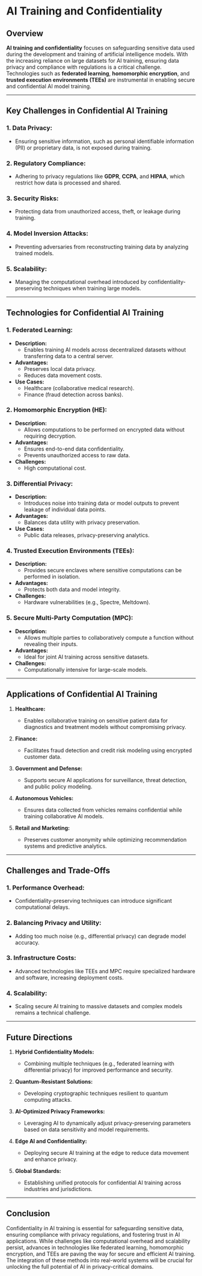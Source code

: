 # AI Training and Confidentiality

## Overview
**AI training and confidentiality** focuses on safeguarding sensitive data used during the development and training of artificial intelligence models. With the increasing reliance on large datasets for AI training, ensuring data privacy and compliance with regulations is a critical challenge. Technologies such as **federated learning**, **homomorphic encryption**, and **trusted execution environments (TEEs)** are instrumental in enabling secure and confidential AI model training.

---

## **Key Challenges in Confidential AI Training**

### 1. **Data Privacy:**
   - Ensuring sensitive information, such as personal identifiable information (PII) or proprietary data, is not exposed during training.

### 2. **Regulatory Compliance:**
   - Adhering to privacy regulations like **GDPR**, **CCPA**, and **HIPAA**, which restrict how data is processed and shared.

### 3. **Security Risks:**
   - Protecting data from unauthorized access, theft, or leakage during training.

### 4. **Model Inversion Attacks:**
   - Preventing adversaries from reconstructing training data by analyzing trained models.

### 5. **Scalability:**
   - Managing the computational overhead introduced by confidentiality-preserving techniques when training large models.

---

## **Technologies for Confidential AI Training**

### 1. **Federated Learning:**
   - **Description:**
     - Enables training AI models across decentralized datasets without transferring data to a central server.
   - **Advantages:**
     - Preserves local data privacy.
     - Reduces data movement costs.
   - **Use Cases:**
     - Healthcare (collaborative medical research).
     - Finance (fraud detection across banks).

### 2. **Homomorphic Encryption (HE):**
   - **Description:**
     - Allows computations to be performed on encrypted data without requiring decryption.
   - **Advantages:**
     - Ensures end-to-end data confidentiality.
     - Prevents unauthorized access to raw data.
   - **Challenges:**
     - High computational cost.

### 3. **Differential Privacy:**
   - **Description:**
     - Introduces noise into training data or model outputs to prevent leakage of individual data points.
   - **Advantages:**
     - Balances data utility with privacy preservation.
   - **Use Cases:**
     - Public data releases, privacy-preserving analytics.

### 4. **Trusted Execution Environments (TEEs):**
   - **Description:**
     - Provides secure enclaves where sensitive computations can be performed in isolation.
   - **Advantages:**
     - Protects both data and model integrity.
   - **Challenges:**
     - Hardware vulnerabilities (e.g., Spectre, Meltdown).

### 5. **Secure Multi-Party Computation (MPC):**
   - **Description:**
     - Allows multiple parties to collaboratively compute a function without revealing their inputs.
   - **Advantages:**
     - Ideal for joint AI training across sensitive datasets.
   - **Challenges:**
     - Computationally intensive for large-scale models.

---

## **Applications of Confidential AI Training**

1. **Healthcare:**
   - Enables collaborative training on sensitive patient data for diagnostics and treatment models without compromising privacy.

2. **Finance:**
   - Facilitates fraud detection and credit risk modeling using encrypted customer data.

3. **Government and Defense:**
   - Supports secure AI applications for surveillance, threat detection, and public policy modeling.

4. **Autonomous Vehicles:**
   - Ensures data collected from vehicles remains confidential while training collaborative AI models.

5. **Retail and Marketing:**
   - Preserves customer anonymity while optimizing recommendation systems and predictive analytics.

---

## **Challenges and Trade-Offs**

### 1. **Performance Overhead:**
   - Confidentiality-preserving techniques can introduce significant computational delays.

### 2. **Balancing Privacy and Utility:**
   - Adding too much noise (e.g., differential privacy) can degrade model accuracy.

### 3. **Infrastructure Costs:**
   - Advanced technologies like TEEs and MPC require specialized hardware and software, increasing deployment costs.

### 4. **Scalability:**
   - Scaling secure AI training to massive datasets and complex models remains a technical challenge.

---

## **Future Directions**

1. **Hybrid Confidentiality Models:**
   - Combining multiple techniques (e.g., federated learning with differential privacy) for improved performance and security.

2. **Quantum-Resistant Solutions:**
   - Developing cryptographic techniques resilient to quantum computing attacks.

3. **AI-Optimized Privacy Frameworks:**
   - Leveraging AI to dynamically adjust privacy-preserving parameters based on data sensitivity and model requirements.

4. **Edge AI and Confidentiality:**
   - Deploying secure AI training at the edge to reduce data movement and enhance privacy.

5. **Global Standards:**
   - Establishing unified protocols for confidential AI training across industries and jurisdictions.

---

## **Conclusion**
Confidentiality in AI training is essential for safeguarding sensitive data, ensuring compliance with privacy regulations, and fostering trust in AI applications. While challenges like computational overhead and scalability persist, advances in technologies like federated learning, homomorphic encryption, and TEEs are paving the way for secure and efficient AI training. The integration of these methods into real-world systems will be crucial for unlocking the full potential of AI in privacy-critical domains.
